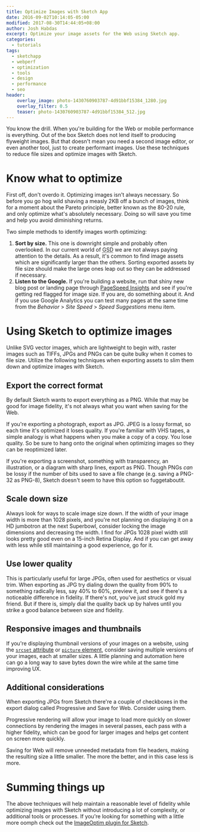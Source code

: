 ```yaml
---
title: Optimize Images with Sketch App
date: 2016-09-02T10:14:05-05:00
modified: 2017-08-30T14:44:05+08:00
author: Josh Habdas
excerpt: Optimize your image assets for the Web using Sketch app.
categories:
  - tutorials
tags:
  - sketchapp
  - webperf
  - optimization
  - tools
  - design
  - performance
  - seo
header:
    overlay_image: photo-1430760903787-4d91bbf15384_1280.jpg
    overlay_filter: 0.5
    teaser: photo-1430760903787-4d91bbf15384_512.jpg
---
```

You know the drill. When you're building for the Web or mobile performance is everything. Out of the box Sketch does not lend itself to producing flyweight images. But that doesn't mean you need a second image editor, or even another tool, just to create performant images. Use these techniques to reduce file sizes and optimize images with Sketch.

# Know what to optimize

First off, don't overdo it. Optimizing images isn't always necessary. So before you go hog wild shaving a measly 2KB off a bunch of images, think for a moment about the Pareto principle, better known as the 80-20 rule, and only optimize what's absolutely necessary. Doing so will save you time and help you avoid diminishing returns.

Two simple methods to identify images worth optimizing:

1. **Sort by size.** This one is downright simple and probably often overlooked. In our current world of <abbr title="Get Shit Done">GSD</abbr> we are not always paying attention to the details. As a result, it's common to find image assets which are significantly larger than the others. Sorting exported assets by file size should make the large ones leap out so they can be addressed if necessary.
1. **Listen to the Google.** If you're building a website, run that shiny new blog post or landing page through [PageSpeed Insights](https://developers.google.com/speed/pagespeed/insights/) and see if you're getting red flagged for image size. If you are, do something about it. And if you use Google Analytics you can test many pages at the same time from the _Behavior_ > _Site Speed_ > _Speed Suggestions_ menu item.

# Using Sketch to optimize images

Unlike SVG vector images, which are lightweight to begin with, raster images such as TIFFs, JPGs and PNGs can be quite bulky when it comes to file size. Utilize the following techniques when exporting assets to slim them down and optimize images with Sketch.

## Export the correct format

By default Sketch wants to export everything as a PNG. While that may be good for image fidelity, it's not always what you want when saving for the Web.

If you're exporting a photograph, export as JPG. JPEG is a lossy format, so each time it's optimized it loses quality. If you're familiar with VHS tapes, a simple analogy is what happens when you make a copy of a copy. You lose quality. So be sure to hang onto the original when optimizing images so they can be reoptimized later.

If you're exporting a screenshot, something with transparency, an illustration, or a diagram with sharp lines, export as PNG. Though PNGs _can_ be lossy if the number of bits used to save a file change (e.g. saving a PNG-32 as PNG-8), Sketch doesn't seem to have this option so fuggetaboutit.

## Scale down size

Always look for ways to scale image size down. If the width of your image width is more than 1028 pixels, and you're not planning on displaying it on a HD jumbotron at the next Superbowl, consider locking the image dimensions and decreasing the width. I find for JPGs 1028 pixel width still looks pretty good even on a 15-inch Retina Display. And if you can get away with less while still maintaining a good experience, go for it.

## Use lower quality

This is particularly useful for large JPGs, often used for aesthetics or visual trim. When exporting as JPG try dialing down the quality from 90% to something radically less, say 40% to 60%, preview it, and see if there's a noticeable difference in fidelity. If there's not, you've just struck gold my friend. But if there is, simply dial the quality back up by halves until you strike a good balance between size and fidelity.

## Responsive images and thumbnails

If you're displaying thumbnail versions of your images on a website, using the [`srcset` attribute](http://devdocs.io/html/attributes#srcset-attribute) or [`picture` element](http://devdocs.io/html/element/picture), consider saving multiple versions of your images, each at smaller sizes. A little planning and automation here can go a long way to save bytes down the wire while at the same time improving UX.

## Additional considerations

When exporting JPGs from Sketch there're a couple of checkboxes in the export dialog called Progressive and Save for Web. Consider using them.

Progressive rendering will allow your image to load more quickly on slower connections by rendering the images in several passes, each pass with a higher fidelity, which can be good for larger images and helps get content on screen more quickly.

Saving for Web will remove unneeded metadata from file headers, making the resulting size a little smaller. The more the better, and in this case less is more.

# Summing things up

The above techniques will help maintain a reasonable level of fidelity while optimizing images with Sketch without introducing a lot of complexity, or additional tools or processes. If you're looking for something with a little more oomph check out the [ImageOptim plugin for Sketch](https://imageoptim.com/sketch).
